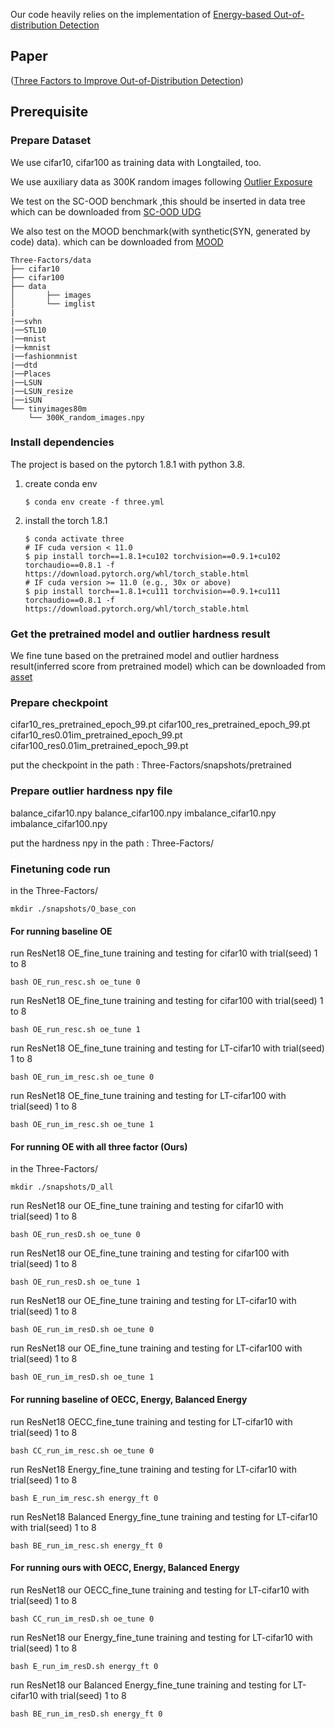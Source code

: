 
Our code heavily relies on the implementation of [Energy-based Out-of-distribution Detection](https://github.com/wetliu/energy_ood) 
## Paper

([Three Factors to Improve Out-of-Distribution Detection](https://arxiv.org/abs/2308.01030))


## Prerequisite

### Prepare Dataset 


We use cifar10, cifar100 as training data with Longtailed, too.

We use auxiliary data as 300K random images following [Outlier Exposure](https://github.com/hendrycks/outlier-exposure)

We test on the SC-OOD benchmark ,this should be inserted in data tree 
which can be downloaded from [SC-OOD UDG](https://github.com/Jingkang50/ICCV21_SCOOD)

We also test on the MOOD benchmark(with synthetic(SYN, generated by code) data). 
which can be downloaded from [MOOD ](https://github.com/deeplearning-wisc/MOOD)

```shell
Three-Factors/data
├── cifar10
├── cifar100
├── data 
│       ├── images
│       └── imglist
|
|──svhn
|──STL10
|──mnist
|──kmnist
|──fashionmnist
|──dtd
|──Places
|──LSUN
|──LSUN_resize
|──iSUN
└── tinyimages80m
    └── 300K_random_images.npy

```


### Install dependencies

The project is based on the pytorch 1.8.1 with python 3.8.

1) create conda env
    ```shell
    $ conda env create -f three.yml
    ```
2) install the torch 1.8.1
    ```shell
    $ conda activate three
    # IF cuda version < 11.0
    $ pip install torch==1.8.1+cu102 torchvision==0.9.1+cu102 torchaudio==0.8.1 -f https://download.pytorch.org/whl/torch_stable.html
    # IF cuda version >= 11.0 (e.g., 30x or above)
    $ pip install torch==1.8.1+cu111 torchvision==0.9.1+cu111 torchaudio==0.8.1 -f https://download.pytorch.org/whl/torch_stable.html
    ```

### Get the pretrained model and outlier hardness result

We fine tune based on the pretrained model and outlier hardness result(inferred score from pretrained model)
which can be downloaded from [asset](https://drive.google.com/drive/folders/1blTWh0mhbSZNYwxq1BIu51ZMTsZUV2Nu?usp=sharing)


### Prepare checkpoint

cifar10_res_pretrained_epoch_99.pt
cifar100_res_pretrained_epoch_99.pt
cifar10_res0.01im_pretrained_epoch_99.pt
cifar100_res0.01im_pretrained_epoch_99.pt

put the checkpoint in the path : Three-Factors/snapshots/pretrained

### Prepare outlier hardness npy file

balance_cifar10.npy
balance_cifar100.npy
imbalance_cifar10.npy
imbalance_cifar100.npy

put the hardness npy in the path : Three-Factors/




### Finetuning code run


in the  Three-Factors/

```train
mkdir ./snapshots/O_base_con
```

#### For running baseline OE 

run ResNet18 OE_fine_tune training and testing for cifar10 with trial(seed) 1 to 8 
```train
bash OE_run_resc.sh oe_tune 0
```

run ResNet18 OE_fine_tune training and testing for cifar100 with trial(seed) 1 to 8 
```train
bash OE_run_resc.sh oe_tune 1
```



run ResNet18 OE_fine_tune training and testing for LT-cifar10 with trial(seed) 1 to 8 
```train
bash OE_run_im_resc.sh oe_tune 0
```

run ResNet18 OE_fine_tune training and testing for LT-cifar100 with trial(seed) 1 to 8 
```train
bash OE_run_im_resc.sh oe_tune 1
```


#### For running OE with all three factor (Ours) 
in the Three-Factors/

```train
mkdir ./snapshots/D_all
```


run ResNet18 our OE_fine_tune  training and testing for cifar10 with trial(seed) 1 to 8 
```train
bash OE_run_resD.sh oe_tune 0
```

run ResNet18 our OE_fine_tune training and testing for cifar100 with trial(seed) 1 to 8 
```train
bash OE_run_resD.sh oe_tune 1
```



run ResNet18 our OE_fine_tune training and testing for LT-cifar10 with trial(seed) 1 to 8 
```train
bash OE_run_im_resD.sh oe_tune 0
```

run ResNet18 our OE_fine_tune training and testing for LT-cifar100 with trial(seed) 1 to 8 
```train
bash OE_run_im_resD.sh oe_tune 1
```


#### For running baseline of OECC, Energy, Balanced Energy 

run ResNet18 OECC_fine_tune training and testing for LT-cifar10 with trial(seed) 1 to 8 
```train
bash CC_run_im_resc.sh oe_tune 0
```

run ResNet18 Energy_fine_tune training and testing for LT-cifar10 with trial(seed) 1 to 8 
```train
bash E_run_im_resc.sh energy_ft 0
```

run ResNet18 Balanced Energy_fine_tune training and testing for LT-cifar10 with trial(seed) 1 to 8 
```train
bash BE_run_im_resc.sh energy_ft 0
```

#### For running ours with OECC, Energy, Balanced Energy 

run ResNet18 our OECC_fine_tune training and testing for LT-cifar10 with trial(seed) 1 to 8 
```train
bash CC_run_im_resD.sh oe_tune 0
```

run ResNet18 our Energy_fine_tune training and testing for LT-cifar10 with trial(seed) 1 to 8 
```train
bash E_run_im_resD.sh energy_ft 0
```

run ResNet18 our Balanced Energy_fine_tune training and testing for LT-cifar10 with trial(seed) 1 to 8 
```train
bash BE_run_im_resD.sh energy_ft 0
```
